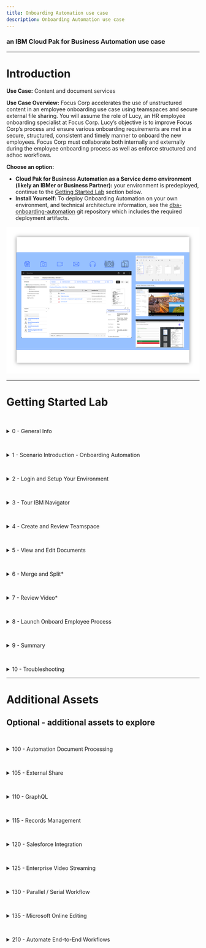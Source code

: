 ```yaml
---
title: Onboarding Automation use case
description: Onboarding Automation use case
---
```


### an IBM Cloud Pak for Business Automation use case

***

# Introduction

**Use Case:** Content and document services

**Use Case Overview:** Focus Corp accelerates the use of unstructured content in an employee onboarding use case using teamspaces and secure external file sharing. You will assume the role of Lucy, an HR employee onboarding specialist at Focus Corp. Lucy’s objective is to improve Focus Corp’s process and ensure various onboarding requirements are met in a secure, structured, consistent and timely manner to onboard the new employees. Focus Corp must collaborate both internally and externally during the employee onboarding process as well as enforce structured and adhoc workflows. 

**Choose an option:**

  * **Cloud Pak for Business Automation as a Service demo environment (likely an IBMer or Business Partner):** your environment is predeployed, continue to the [Getting Started Lab](#getting-started-lab) section below.
  * **Install Yourself:** To deploy Onboarding Automation on your own environment, and technical architecture information, see the <a href="https://github.com/ibm-cloud-architecture/dba-onboarding-automation" target="_blank">dba-onboarding-automation</a> git repository which includes the required deployment artifacts.

 ![10](./images/010-Intro-OnboardingAutomation.png)

***

# Getting Started Lab

<a name="lab-section-0"></a>
<br/>
<details>
<summary>0 - General Info</summary>

<br/>

Below are some of the icons used throughout this lab

> ℹ️ &nbsp; &nbsp; **Informational note**

> ⚠️  &nbsp; &nbsp;**Warning note**

> ﹡ &nbsp; &nbsp; **Sections identified with a ﹡ indicates that the section may require deeper technical expertise <br />
&nbsp; &nbsp; &nbsp; &nbsp; &nbsp; and should be skipped by non-technical users**

</details>

<a name="lab-section-1"></a>
<br/>
<details>
<summary>1 - Scenario Introduction - Onboarding Automation</summary>

<br/>

**Use Case Overview**

<br/>

Employee applicant (John Doe) submitted an employee application and video interview along with other materials as part of the employment application process. During this process, HR processors initially reviewed the employment application making comments and annotations on the document along with entering video bookmarks, allowing additional reviewers to quickly locate key responses. Lucy along with other reviewers are able to review all the information and documents pertaining to applicant John Doe in the teamspace in a consistent and secure manner using an intuitive user-interface. Some of the information such as the applicant's SSN, is available on some of the documents but they are redacted so that only reviewers with the appropriate permission are able to see the redacted content. The use of video bookmarks also allows Lucy to quickly jump to key sections of the video without necessarily having to watch the entire video. Finally, Lucy is able to integrate with enterprise workflow to launch additional manual and automated processes.

<br/>

**Discovery Map**

<br/>

![44](./images/000-Intro-DiscoveryMap.png)

<br/>

[Go to top](#lab-section-1) | [Go to Getting Started Lab](#getting-started-lab)
</details>

<a name="lab-section-2"></a>
<br/>

<details>

<summary>2 - Login and Setup Your Environment</summary>

<br/>

This demo requires the use of a Cloud Pak for Business Automation, select one of the options below to access an environment

<br/>

<a name="lab-section-2a"></a>
<br/>
<details>
<summary style="margin-left: 40px">Option 2A - Using a Cloud Pak for Business Automation as a Service environment (likely an IBMer or Business Partner)?</summary>

<br/>

<p style="margin-left: 40px">

IBM maintains multiple SaaS tenants that can be reserved and accessed by both IBMers and Business Partners.    

<br/>

Please login to IBM Technology Zone and navigate to <a href="https://techzone.ibm.com/collection/5fdfcf8b99cf35001ee4954d" target="_blank">here</a> to reserve an environment.  

<br/>
Once you have access to an environment, please continue here:

1\. Enablement Users, your environment setup should already be completed, please continue.  
2\. Demo Users, once your account administrator completes the below setup and provides you access, please continue.  
3\. Administrator Users, expand the following section to access additional steps to setup access for yourself and others in your environment.

</p>

<br/>

<a name="lab-section-2aa"></a>
<br/>
<details>
<summary style="margin-left: 80px">Additional on Cloud Administrator Setup</summary>

<p style="margin-left: 80px">

<br/>

1\. Login to your Cloud Pak for Business Automation as a Service demo environment <a href="http://automationcloud.ibm.com" target="_blank">here</a> to access your portal.  
2\. Open the menu in the upper left.  
3\. Under **Administer subscriptions**, click **Access management**.  
4\. Locate or search for your user and ensure all environments (Development and so on) are activated.  
5\. Click the pencil icon on the right side of your user row and ensure the appropriate roles are selected (below is an example set of roles).  
6\. Repeat this process for all users that need access using the below for reference.  

</p>

<br/>

<p style="margin-left: 80px">

<Row>
<Column colLg={4} colMd={4}>

**All User Access Roles**

![2](./images/required-roles.png)
<br/>

</Column>
<Column colLg={4} colMd={4}>

**All Administrator Roles**

![2](./images/all-admin-roles.png)
<br/>

</Column>
</Row>

</p>

<br/>

<p style="margin-left: 80px">

[Go to top](#lab-section-2aa) | [Go to Getting Started Lab](#getting-started-lab)

</p>

</details>

> Enablement and Demo Users, continue here...

<p style="margin-left: 40px">

4\. Login to your Cloud Pak for Business Automation as a Service demo environment <a href="http://automationcloud.ibm.com" target="_blank">here</a> to access your portal.  
5\. Open the menu in the upper left  
6\. Select **Production** and then **Run**  

<br/>

![11](./images/001c-Portal.png)

<br/>

7\. Click the **Business Automation Apps** tile to launch the Business Automation Navigator desktop  

<br/>

![11](./images/001d-Portal.png)

<br/>

8\. Wait for the desktop to load in a new browser window/tab (it can take some time)  

<br/>

9\. Start by reviewing the available demos, they all represent a business automation use case so you can easily get started.  

<br/>

![11](./images/001d-BAN.png)

<br/>

10\. When ready, click the **Onboarding Automation** tile to launch the demo.  

<br/>

![13](./images/Application01b.png)

<br/>

11\. Check the tabs to learn more about the demo  
&nbsp; &nbsp;&nbsp; &nbsp; a\. **Storyboard**  
&nbsp; &nbsp;&nbsp; &nbsp; b\. **Discovery Map**  

<br/>

![13](./images/Application03-Tabs.png)

<br/>

12\. Navigate to the **Run the demo!** tab and then click on the picture of the **Lucy - HR Employee Onboarding Specialist**  

<br/>

![13](./images/Application03-Lucy.png)

> Please continue to the next section...

[Go to top](#lab-section-2a) | [Go to Getting Started Lab](#getting-started-lab)
</p>
</details>

<br/>

<a name="lab-section-2b"></a>
<br/>
<details>
<summary style="margin-left: 40px">Option 2B - Are You Using Your Own Environment (not an on Cloud trial/demo)?</summary>

<br/>

<p style="margin-left: 40px">

1\. Standard Users, once your account administrator completes the below setup and provides you access, please continue.    
2\. Administrator Users, expand the following section to access additional information to setup access for yourself and others in your environment:  

<br/>

</p>

<details>
<summary style="margin-left: 80px">Additional Administrator Setup For Your Own Environment</summary>

<p style="margin-left: 80px">

<br/>

See the <a href="https://github.com/ibm-cloud-architecture/dba-onboarding-automation" target="_blank">dba-onboarding-automation</a> git repository to deploy on your own platform.

</p>

<br/>

</details>

> Standard Users, continue here...

<p style="margin-left: 40px">

3\. Ask your administrator for the URL to the desktop in Business Automation Navigator and your login credentials  

4\. Wait for the desktop to load in a new browser window/tab (it can take some time)  

5\. Start by reviewing the available demos, they all represent a business automation use case so you can easily get started.  

<br/>

![11](./images/001d-BAN.png)

<br/>

6\. When ready, click the **Onboarding Automation** tile to launch the demo.  

<br/>

![13](./images/Application01b.png)

<br/>

7\. Check the tabs to learn more about the demo  
&nbsp; &nbsp;&nbsp; &nbsp; a\. **Storyboard**  
&nbsp; &nbsp;&nbsp; &nbsp; b\. **Discovery Map**  

<br/>

![13](./images/Application03-Tabs.png)

<br/>

8\. Navigate to the **Run the demo!** tab and then click on the picture of the **Lucy - HR Employee Onboarding Specialist**  

<br/>

![13](./images/Application03-Lucy.png)

</p>

> Please continue to the next section...

<p style="margin-left: 40px">

[Go to top (Option 2b)](#lab-section-2b) | [Go to Getting Started Lab](#getting-started-lab)

</p>

</details>

<br/>

[Go to top](#lab-section-2) | [Go to Getting Started Lab](#getting-started-lab)
</details>

<a name="lab-section-3"></a>
<br/>
<details>
<summary>3 - Tour IBM Navigator</summary>

#### IBM Navigator is a desktop for an organization's workers to find and organize information.

<br/>

You are now a Human Resources (HR) Onboarding Specialist, Lucy, at Focus Corp reviewing an applicant, John Doe, for employment. As an onboarding specialist, Lucy will use the IBM Navigator user interface to review content submitted by John such as the employment application and video interview.

<br/>

Let's take a quick tour of the **IBM Navigator** user interface.

<br/>

1\. Click on the navigation menu icon in the upper left corner of the screen  

<br/>

The navigation menu icon (also commonly referred to as the hamburger icon) is used to access the navigation menu and features such as **Browse**, **Search**, **Share**, **Teamspaces**, **Work**, **Cases** and **Reports**. Additional features can also be added using plugins. This interface including the top banner, list of features and menu options are configurable through the use of desktops.

<br/>

Note: The **Reports** feature is used for Records Management and may or may not be installed on your environment. Records Management related activities such as declaring a record can be done automatically and also manually using the **Browse** feature. The **Work** and **Cases** feature show workflow tasks assigned to the user and case manager activities (respectively).

<br/>

 ![13](./images/100-Navigator-Hamburger.png)

<br/>

2\. Click the **Browse** feature  

<br/>

 ![44](./images/100-Navigator-BrowseFeature.png)

<br/>

You are now viewing a repository called **Corporate Operations** which is an **IBM FileNet Content Manager** repository. You can also access other repositories and perform cross-repository searches using **CM8** (IBM Content Manager), **CMOD** (IBM Content Manager OnDemand), **Box®** and **CMIS** (Content Management Interoperability Services) compliant repositories like **Alfresco®** and **Microsoft SharePoint®** On-Premises.

<br/>

3\. From the folder structure on the left side of the screen, traverse and click on the **Focus Corp Docs / Human Resources / Onboarded Employees** folder representing content for onboarded employees.  

<br/>

 ![13](./images/110c-Navigator-OnboardedEmployees.png)

<br/>

As shown the diagram above, the center or content area of the screen shows the selected content which may also be used to traverse the folder structure. Additionally, the top of the content area displays the full folder structure of the selected content.

<br/>

4\. Click on the **Selena Swift** checkbox as shown in the diagram below.  

<br/>

Please note that the folder can be selected by either clicking on the checkbox -OR- by clicking on the folder row. If a checkbox is not visible, contact your administrator to enable **Content list checkboxes** at the desktop level. Clicking on the folder name text will select the folder and additionally traverse into the folder.

<br/>

 ![13](./images/115-Navigator-SelenaSwift.png)

<br/>

For onboarded employee – **Selena Swift**, you can see custom folder properties such as the **First Name**, **Last Name**, **Employee ID**, **Onboarded** status and **Hire Date**.

<br/>

5\. Navigate to the **Focus Corp Docs / Human Resources / Onboarded Employees / Selena Swift / Employee Packet** folder and then click on the checkbox for the first document. Next, in the upper-right corner, select the different **Views** (**Details**, **Magazine**, **Filmstrip**). As shown in the diagram below, the **Details** view is shown as the default view.  

<br/>

 ![13](./images/120c-Navigator-EmployeePacket.png)

<br/>

In our example, Focus Corp maintains an **Employee Packet** folder that contains new employee info documents such as the **Confidentiality Agreement** and **Employee Manual**. In the **Details** view, you are able to see the thumbnail and properties of the selected content.

<br/>

6\. Select the **Magazine** view  

<br/>

 ![13](./images/121-Navigator-Magazine.png)

<br/>

In the **Magazine** view, you can now see the same content along with social features such as **Likes**, **Tags**, **Downloads** and **Comments**.

<br/>

7\. Select the **Filmstrip** view. The **Filmstrip** view is very useful for looking at media such pictures. Select the **Photos** folder below the **Employee Packet** folder and then select each picture document.

<br/>

 ![13](./images/122-Navigator-Filmstrip.png)

<br/>

[Go to top](#lab-section-3) | [Go to Getting Started Lab](#getting-started-lab)
</details>

<a name="lab-section-4"></a>
<br/>
<details>
<summary>4 - Create and Review Teamspace</summary>

#### Let’s now look at teamspaces. Teamspaces represent a focused view of the relevant folders, documents and searches that a team needs to complete their tasks.

<br/>

Our use case revolves around Lucy reviewing an existing teamspace for employee applicant John Doe. Typicaly, the teamspace would already be created, processed and reviewed by a few HR processors before reaching Lucy to further review and approve the applicant for onboarding. In this section, you first create an employee onboarding teamspace for the employee applicant John Doe. Next, you will review how a teamspace is used once it is created.

<br/>

<a name="lab-section-41"></a>
<br/>
<details>
<summary style="margin-left: 40px">4.1 - Create Teamspace</summary>
<p style="margin-left: 40px">

<br/>

An **Employee Onboarding** teamspace template should already be available. If not or if you want to learn more about creating teamspace templates, please proceed to the section below - **4.1.1 - Teamspace Template Builder**. Otherwise, proceed to section **4.1.2 - Teamspace Builder**.

<br/>

</p>

<a name="lab-section-411"></a>
<br/>
<details>
<summary style="margin-left: 80px">4.1.1 - Teamspace Template Builder*</summary>
<p style="margin-left: 80px">

> ℹ️ &nbsp; This section is optional, if you do not want to perform this section, please proceed to the next section.

This section covers the creation of a teamspace template using the teamspace template builder.

<br/>

The use of teamspace templates allows for the configuration of the folder hierarchy, documents, search templates, and security in a user-friendly wizard interface which can then be used to create teamspaces in a timely, secure and consistent manner.

<br/>

1\. From the navigation menu, click on **Teamspaces**  

<br/>

 ![13](./images/additional-assets/teamspace-template/100-Teamspace-Feature.png)

<br/>
<br/>

2\. Click on the **Templates** tab and then click on **New Template**  

<br/>

 ![13](./images/additional-assets/teamspace-template/110-New-Teamspace-Template.png)

<br/>

As shown in the diagram below, the **Teamspace Template Builder** is displayed.

<br/>

The teamspace template builder uses a wizard-driven user interface that guides you through the following steps:
- Define Teamspace Template
- Select Searches
- Select Classes or Entry Templates
- Folders and Documents Tree
- Select Roles

<br/>

 ![13](./images/additional-assets/teamspace-template/120-Template-Builder.png)

<br/>
<br/>

3\. Teamspace Template Builder - Define Teamspace Template  

<br/>

Enter a value for the **Template name** and **Template description**. If you are using a shared environment and plan to share the template, please select a value that distinguishes your template from others. In the diagram below, a generic template name and description is used for the employee onboarding use case and specified not to share the template.

<br/>

At this point, you can continue to the next step by clicking on the **Next** button for the remaining configuration items (searches, classes/entry templates, folders/documents and roles). At any point, you can complete the configuration of the template by clicking on the **Finish** button and optionally edit the configuration at a later time.

<br/>

When complete, click on the **Next** button to continue to the next step.

<br/>

 ![13](./images/additional-assets/teamspace-template/130-Define-Teamspace-Template.png)

<br/>
<br/>

4\. Teamspace Template Builder - Select Searches  

<br/>

You will not specify any searches for the teamspace, click the **Next** button to continue to the next step

<br/>

 ![13](./images/additional-assets/teamspace-template/140b-Select-Searches.png)

<br/>
<br/>

5\. Teamspace Template Builder - Select Classes or Entry Templates  

<br/>

This step specifies either document classes or entry templates that can be used to store documents into the teamspace. You will configure this step using classes. As shown in the diagram below, first click the option for **Use classes to add documents**. Select the **Employment Application** and the **Document** classes and click the **Add** button. Finally, click on the **Next** button to continue to the next step.

<br/>

 ![13](./images/additional-assets/teamspace-template/150-Template-Select-Classes.png)

<br/>

>Note: if the **Employment Application** class is not available, please contact your Administrator to make it available to you. Otherwise, selecting the default **Document** is sufficient - you will just not see the custom properties (First Name, Last Name, Application Date) when adding the application document to the teamspace.

<br/>
<br/>

6\. Teamspace Template Builder - Folders and Documents Tree

<br/>

This step configures the folder structure that will be used for the teamspace. Additionally, documents can be added to the folder(s). The use of a common folder structure and default documents provides a consistent process so that any teamspaces created with this template uses a consistent and standardized folder hierarchy and documents.

<br/>

Click **New Folder** and then build the folder structure shown below or create your own custom folder structure. To add a document to a folder, click on the **Add Document** button and add a document. When complete, click on the **Next** button to continue to the last step.

<br/>

 ![13](./images/additional-assets/teamspace-template/160-Folders-Documents-Tree.png)


<br/>
<br/>

7\. Teamspace Template Builder - Select Roles

<br/>

This steps allows you to either associate existing role templates or create custom roles for the teamspace template. Click **New Role**, enter a **Role Name** / **Role Description** and then set the desired permissions for the role.

<br/>

As shown in the diagram below, create one or more the following custom roles: HR - Human Resources, Payroll - Payroll, Manager - Department Manager, IT - Information Technology. Alternatively, you can also select an existing role template available at the bottom and add them to the teamspace template. When complete, click on the **Finish** button to complete the setup of the teamspace template. The teamspace template can be updated at a later time if desired.

<br/>

 ![13](./images/additional-assets/teamspace-template/170b-Select-Roles.png)

<br/>

The teamspace template is now complete, please refer to the next section **4.1.2 Teamspace Builder** to create a teamspace from this template.

<br/>

[Go to top (Teamspace Template Builder)](#lab-section-411) | [Go to Getting Started Lab](#getting-started-lab)

<br/>

</p>

</details>

<a name="lab-section-412"></a>
<br/>
<details>
<summary style="margin-left: 80px">4.1.2 - Teamspace Builder</summary>
<p style="margin-left: 80px">

<br/>

This section covers how to create a teamspace from the **Employee Onboarding** teamspace template that was created in the section above.

<br/>

Download the items below, these items will be added later to the teamspace:
* Employment Application - [Focus Corp - Employment Application.pdf](https://github.com/ibm-cloud-architecture/dba-onboarding-automation/raw/main/content-services/sample-content/Focus%20Corp%20-%20Employment%20Application.pdf)
* Video Interview - <a href="https://ibm.box.com/s/wrg8tk9cx7bi4g23wjk19esxi1rmnl8l" target="_blank">Focus Corp - Video Interview - John Doe - KT.mp4</a>

<br/>

1\. From the navigation menu, click on **Teamspaces**

<br/>

 ![13](./images/additional-assets/teamspace-template/100-Teamspace-Feature.png)

<br/>

2\. Click on the **Teamspaces** tab and then click on **New Teamspace**

<br/>

 ![13](./images/additional-assets/teamspace-template/200b-New-Teamspace.png)

<br/>

As shown in the diagram below, the **Teamspace Builder** is displayed.

<br/>

Similar to the **Teamspace Template Builder**, the **Teamspace Builder** uses a wizard-driven user interface that guides you through the following steps:
- Define Teamspace
- Select Searches
- Select Classes or Entry Templates
- Folders and Documents Tree
- Select Users

<br/>

 ![13](./images/additional-assets/teamspace-template/210-Teamspace-Builder.png)

<br/>

3\. Teamspace Builder - Define Teamspace  

<br/>

Enter a value for the **Template name** and **Template description**. If you are using a shared environment, please select a value that distinguishes your teamspace from others. Next, select the **Employee Onboarding** template or the teamspace template that was created in section **4.1.1 Teamspace Template Builder**.

<br/>

When complete, review the information after the diagram below and then click on the **Next** button to continue to the next step.

<br/>

![13](./images/additional-assets/teamspace-template/220-Define-Teamspace.png)

<br/>

You can directly build the teamspace or you can specify the teamspace template that contains some predefined configuration settings. Using the template allows us to consistently build the teamspace ensuring the proper folder, documents, searches and roles are configured for every new project. At the same time, you are also able to slightly modify these settings as you create the teamspace for any additional configuration that may be needed for the specific teamspace.

<br/>

At this point, you can continue to the next step by clicking on the **Next** button for the remaining configuration items (searches, classes/entry templates, folders/documents and roles). At any point, you can complete the configuration of the template by clicking on the **Finish** button and optionally edit the configuration at a later time.

<br/>

When complete, click on the **Next** button to continue to the next step.

<br/>

4\. Teamspace Builder - Select Searches

<br/>

Any saved searches that were included in the teamspace template should be listed in the **Selected searches** area. If desired, add any searches that you would like to be included in the teamspace. When complete, click the **Next** button to continue to the next step.

<br/>

![13](./images/additional-assets/teamspace-template/230-Select-Searches.png)

<br/>

5\. Teamspace Builder - Select Classes or Entry Templates

<br/>

This step identifies the classes or entry templates that were configured with the teamspace template. Any document classes or entry templates that were included in the teamspace template should be listed in the **Selected Classes / Entry Templates** area.

<br/>

Click the **Next** button

<br/>

![13](./images/additional-assets/teamspace-template/240-Teamspace-Select-Classes.png)


<br/>

6\. Teamspace Builder - Folders and Documents Tree

<br/>

As shown below, the folder structure and associated documents were automatically created based on the teamspace template. In this step, you will add the [Employment Application](https://github.com/ibm-cloud-architecture/dba-onboarding-automation/raw/main/content-services/sample-content/Focus%20Corp%20-%20Employment%20Application.pdf) into **Application** folder.

<br/>

Right-click on the **Application** folder and click on **Add Document from Local Drive**

<br/>

![13](./images/additional-assets/teamspace-template/250-Add-Application.png)

<br/>

7\. Teamspace Builder - Folders and Documents Tree - Add Document - Employment Application

<br/>

As shown in the diagram below, enter the following:  
  1\. File name - **Focus Corp - Employment Application.pdf**  
  2\. Class - **Employment Application**  
  3\. First Name - **John**  
  4\. Last Name - **Doe**  
  5\. Application Date - select any date  

<br/>

When complete, click on the **Add** button

<br/>

![13](./images/additional-assets/teamspace-template/255b-Add-Document.png)

<br/>

8\. Teamspace Builder - Folders and Documents Tree - Add Document - Video Interview

<br/>

Using the same process as the step above, add the <a href="https://ibm.box.com/s/wrg8tk9cx7bi4g23wjk19esxi1rmnl8l" target="_blank">Video Interview</a> into the **Application / Video Interview** folder.

<br/>

As shown in the diagram below, enter the following:  
  1\. File name: Choose Files - **Focus Corp - Video Interview - John Doe - KT.mp4**  
  2\. Class - **Document**  

<br/>

When complete, click on the **Add** button

<br/>

![13](./images/additional-assets/teamspace-template/258-Add-Video.png)

<br/>

9\. Teamspace Builder - Select Users

<br/>

As shown in the diagram below, your user name should be identified as an owner of the teamspace. To add yourself to another role, click on a role in the **Available roles** area. To add additional users to the teamspace, click on **Add Users and Groups...** and add any additional users or groups to the teamspace.

<br/>

When complete, click the **Finish** button to complete the setup of your teamspace.

<br/>

![13](./images/additional-assets/teamspace-template/260-Teamspace-Users.png)

<br/>

[Go to top (Teamspace Builder)](#lab-section-412) | [Go to Getting Started Lab](#getting-started-lab)
</p>
</details>

<br/>

<p style="margin-left: 40px">

[Go to top (Create Teamspace)](#lab-section-41) | [Go to Getting Started Lab](#getting-started-lab)
</p>
</details>

<br/>

<a name="lab-section-42"></a>
<br/>
<details>
<summary style="margin-left: 40px">4.2 - Review Teamspace</summary>

<p style="margin-left: 40px">

<br/>

1\. From the navigation menu, select **Teamspaces**  

<br/>

 ![13](./images/200-Teamspace-Feature.png)

<br/>

A list of teamspaces should be displayed. In the diagram below, the  **Employee Onboarding - John Doe** teamspace is highlighted.

<br/>

 ![13](./images/210-Teamspaces.png)

> Note: Please use the teamspace that was created in **4.1.2 - Teamspace Builder**. Let's refer to this as **your teamspace** going forward.

<br/>

2\. Locate your teamspace and right-click on it and select **Modify**, **Roles**  

<br/>

 ![13](./images/220-Teamspace-Roles.png)

<br/>

A teamspace can be configured with custom roles for granular security permissions. Clicking on a role allows you to view and manage the security permissions of the role. In the diagram below, the **HR - Human Resources** custom role and associated permission are shown. The **Team** tab can also be selected to view and manage users/groups assigned to the role.

<br/>

 ![13](./images/230-Teamspace-Roles-Security.png)

<br/>

3\. Click **Cancel** to exit the **Modify Teamspace** screen  

<br/>

4\. You are now back at the list of teamspaces, click on your teamspace name to view it  

<br/>

 ![13](./images/210-Teamspaces.png)

<br/>

As shown in the digram below, this is your teamspace - note the three sections on the left side of the screen for **Browse** to manage content, **Search** to manage saved searches, **Team** to view members of the teamspace.

<br/>

Note the folder structure in the **Browse** section, this and the associated documents were automatically created using the teamspace template.

<br/>

The middle/main section of the screen displays the content selected in the **Browse** and **Search** section. As shown in the diagram above, the **Application** folder is selected in the **Browse** section with the contents of the folder displayed in the main section.

<br/>

On the right side of the screen, you will see a thumbnail of the document selected in the main section along with a **Properties** section showing the custom document properties associated with the document (**First Name**, **Last Name**, **Application Date**) along with the document **System Properties**.

<br/>

 ![13](./images/240-Teamspace-View.png)

<br/>
<br/>

[Go to top (Review Teamspace)](#lab-section-42) | [Go to Getting Started Lab](#getting-started-lab)
</p>
</details>

<br/>

<a name="lab-section-43"></a>
<br/>
<details>
<summary style="margin-left: 40px">4.3 - Prepare Teamspace Content*</summary>
<p style="margin-left: 40px">

> ⚠️ &nbsp; **This section is optional and covers the preparation of teamspace content, if you do not want to perform this section, please proceed to the next section. The preparation of the Employment Application document assumes you have familiarity with creating annotations.**

The following teamspace content will be prepared in this section:

<br/>

* **Employment Application**: prepare the document with initial annotations for lab section **5 - View and Edit Documents**

<br/>

* **Video Interview**: prepare the video with intial bookmarks for lab section **7 - Review Video**.

<br/>

<a name="lab-section-431"></a>
<br/>
<details>
<summary style="margin-left: 80px">4.3.1 - Prepare Employment Application</summary>
<p style="margin-left: 80px">

<br/>

You will create annotations to the application document in prepartion for section **5 - View and Edit Documents**.

<br/>

1\. Continuing from section [4.2 - Review Teamspace](#lab-section-42) - open your teamspace and open the application document (Focus Corp - Employment Application.pdf)  

<br/>

![13](./images/300-Application-Document.png)

<br/>

2\. Using the diagram below as a reference, create the following annotations/comments:  
&nbsp; &nbsp; &nbsp; &nbsp; a\. Redaction annotation on the Social Security Number with redaction reason **Social Security Number**  
&nbsp; &nbsp; &nbsp; &nbsp; b\. Highlight annotation on the salary desired amount (85,000)  
&nbsp; &nbsp; &nbsp; &nbsp; c\. Sticky note annotation with text: Salary request exceeds job posting - please review  
&nbsp; &nbsp; &nbsp; &nbsp; d\. Text annotation with text: Salary request exceeds job posting - please review  
&nbsp; &nbsp; &nbsp; &nbsp; e\. Stamp annotation with the **Received date** stamp  
&nbsp; &nbsp; &nbsp; &nbsp; f\. Stamp annotation with the **Reviewed date** stamp  
&nbsp; &nbsp; &nbsp; &nbsp; g\. Document comment with comment: Salary request exceeds job posting - please review  
&nbsp; &nbsp; &nbsp; &nbsp; h\. Document comment with comment: Salary adjust was approved, please proceed with this candidate  
&nbsp; &nbsp; &nbsp; &nbsp; i\. Document comment with comment: This is a test comment, right-click this comment and select Edit/Delete to edit or delete this comment  

<br/>

![13](./images/305-Annotations.png)

<br/>

3\. When complete, click on the **Save** icon to save your updates and then the **X** icon to exit the viewer.  

<br/>

![13](./images/302-Annotation-Save.png)

<br/>

[Go to top (Prepare Employment Application)](#lab-section-431) | [Go to Getting Started Lab](#getting-started-lab)

<br/>

</p>

</details>

<a name="lab-section-432"></a>
<br/>
<details>
<summary style="margin-left: 80px">4.3.2 - Prepare Video Interview</summary>
<p style="margin-left: 80px">

<br/>

You will create video bookmarks to the video interview in prepartion for section **7 - Review Video**

<br/>

1\. From your teamspace, click on the video name (Focus Corp - Video Interview - John Doe - KT.mp4) in the folder: **Employee Onboarding \ Application \ Video Interview**.  

<br/>

 ![13](./images/380-Video-Launch.png)

<br/>

2\. Click on the **Open in New Window** icon in the upper right corner of the viewer to open the viewer in a new window so you can access the video bookmark feature.  

<br/>

 ![13](./images/382-Video-OpenNewWindow.png)

<br/>

3\. Locate a time in the video to create a bookmark. This can be done by playing the video and pausing at the desired location. Once you have a good idea where to place the bookmark, click on **Bookmarks**, **New Bookmark** and then enter the **Name** and optionally the **Description**. If necessary, adjust the **Start Time** to the desired time in the video. Lastly, click on the **Ok** button to save the bookmark.  

<br/>

These are the bookmarks that should be created - please create at least 2-3 of these bookmarks
  1\. Tell me about yourself (00:00:07)  
  2\. Why shoud we hire you? (00:00:31)  
  3\. Why did you leave your last job? (00:00:51)  
  4\. What is your greatest weakness? (00:01:05)  
  5\. What are your greatest strength? (00:01:21)  
  6\. Where do you see yourself in 5 years? (00:01:42)  
  7\. What do you like to do outside of work? (00:01:57)  

<br/>

 ![13](./images/383-Video-New-Bookmark-Add.png)

<br/>

When complete, exit the viewer.

<br/>

[Go to top (Prepare Video Interview)](#lab-section-432) | [Go to Getting Started Lab](#getting-started-lab)
</p>
</details>

<br/>

[Go to top (Prepare Teamspace Content)](#lab-section-43) | [Go to Getting Started Lab](#getting-started-lab)
</p>
</details>

<br/>

[Go to top (Create and Review Teamspace)](#lab-section-4) | [Go to Getting Started Lab](#getting-started-lab)
</details>


<a name="lab-section-5"></a>
<br/>
<details>
<summary>5 - View and Edit Documents</summary>


> ℹ️ &nbsp; Use the application document (**Focus Corp - Employment Application.pdf**) that was added to the teamspace in section [4.1.2 - Teamspace Builder](#lab-section-412). This document represents the employee applicant's employment application and also contains an I9 document which will you split into a second document using the **Merge and Split** option. Additional, please review section [4.3.1 - Prepare Employment Application](#lab-section-431) for the initial annotations that should be placed on the application document.

1\. From your teamspace, click on the application document (Focus Corp - Employment Application.pdf)  

<br/>

 ![13](./images/300-Application-Document.png)

<br/>
<br/>

2\. Review the different areas of the viewer including the various tools/icons as shown in the diagram below.  

<br/>

> ℹ️ &nbsp; Hovering the mouse over each tool displays a tool tip identifying the purpose of the tool.

 ![13](./images/300b-Viewer-Overview.png)

<br/>

3\. From view settings area of the screen, click on the **Fit to window** icon to fit a full page of the document in the display  

 ![13](./images/310c-Viewer-Fit.png)

<br/>

As displayed in the diagram above, the page should now fit in the display window. You can now see the full page of the document including all the redactions and annotations on the first page. Annotations allow you to mark up a document with items such as lines, rectangles, redactions, text, highlights, sticky notes, pencil and stamps. Each annotation has security permissions and includes the user and timestamp the annotation was created/modified.

> ℹ️ &nbsp; The annotations displayed in the steps above/below may not be present if you did not create them when you added the document to the teamspace. If so, use the diagram to identify what would have displayed and optionally create the annotation identified in the step. Otherwise, simply ignore the step and continue to the next step.

<br/>

4\. For each redaction and annotation, hover the mouse over the item to see who created the item and the creation timestamp.  

<br/>

 ![13](./images/315-Viewer-Timestamp.png)

<br/>
<br/>

5\. Right-click on a redaction then select the first option which is **Select redaction reason**  

<br/>

 ![13](./images/320c-Viewer-Redaction-Reason.png)

<br/>

As displayed in the diagram above, the reason for the redaction is displayed and can also be set to a different reason if desired. Redaction Reasons use role-based security so that only users within a configured role can see behind the redaction and/or manage the redaction. Additionally, data capture/processing solutions can be configured to automatically redact values such as a Social Security Number and associate with the redaction reason.

<br/>
<br/>

6\. Click **Cancel** to exit out of the **Select Redaction Reason** dialog window.  

<br/>
<br/>

7\. From the annotation toolbar, click on the **Filled rectangle** annotation (also referred to as a redaction). Next, draw a rectangle around the Driver's License value (Y521793367692).  

<br/>

 ![13](./images/322-Viewer-Create-Redaction.png)

<br/>
<br/>

8\. Right-click on the redaction created above and click on the **Edit redaction reason** option to bring up the **Select redaction reason** dialog. From the dialog, select **PII** and then click on the **OK** button.  

<br/>

 ![13](./images/323-Viewer-Set-Redaction-Reason.png)

<br/>
<br/>

9\. On the application document, locate the yellow sticky note on the document and either double-click on the sticky note -OR- right-click on the sticky note and then click on the second menu option for **Edit text**  

<br/>

 ![13](./images/330b-Sticky-Note.png)

<br/>

As displayed in the diagram above, the text for the **Sticky note** annotation is displayed along with the creation/modified timestamp. With appropriate security, you are also able to modify the text. The **Sticky note** in the annotation toolbar is also identified in the diagram if you want to create a new **Sticky note** annotation.

<br/>

To the right of the **Sticky note** annotation on the application document, there is also a **Text** annotation to display text without having to open the annotation.

<br/>
<br/>

10\. In the upper-right corner of the viewer, click on the **View Comments** icon  

<br/>

 ![13](./images/340b-Doc-Comment.png)

<br/>

As displayed in the diagram above, any existing document comments are displayed here. The **Filter** box can be used to search for a specific comment. A new comment can be added by entering text at the bottom of the viewer and then pressing the **Enter** button. If the user has appropriate security, existing comments can be edited or deleted by right-clicking on a comment and then clicking on the **Edit** or **Delete** option as shown in the diagram above.

<br/>

Additionally, document comments can be added directly from the document by right-clicking on the document and then selecting the **Properties** menu option.

<br/>

When complete, click on the **View Comments** icon at the top of the viewer to toggle out of the **View Comments** mode.

<br/>
<br/>

11\. After exiting the **View Comments** mode, review the existing **Stamp** annotations and enter a new **Stamp** annotation by clicking on the **Stamp** annotation in the **Annotations** bar area on the right side of the viewer. Next, click on the **Approved** annotation icon and then click where you want the annotation to be located on the document.  

<br/>

 ![13](./images/350-Stamp.png)

<br/>

As displayed in the diagram above, the existing stamp annotations are shown magnified. These stamp annotations represent when the document was received and reviewed. After clicking on the **Approved** stamp annotation, the **Stamp** annotation should now appear on the document with your email address along with the date.

<br/>

When complete, click on the **Save** icon to save the document with the newly created annotation.

<br/>
<br/>

12\. Click on the **Thumbnails view** icon from the bottom of the viewer.  

<br/>

 ![13](./images/360-Thumbnail.png)

<br/>

As displayed in the diagram above, the thumbnails of each page of the document are displayed.

<br/>

 ![13](./images/362-Thumbnail-Size.png)

<br/>

<br/>

Congratulations, you completed the **View and Edit Documents** steps. Please note the additional features to view and edit documents:
  - IBM Content Navigator Edit Service – edit directly in any desktop application
  - IBM Navigator Sync – sync and collaborate on documents directly from a computer desktop or mobile device
  - IBM Navigator Mobile – access, manage and sync content on your mobile device
  - IBM Navigator for Microsoft Office® –  access and manage content within Microsoft Office
  - Microsoft Office Online Editing® –  collaborative editing using Microsoft Office 365® or Microsoft Office Online Server®
  - IBM Enterprise Video Streaming – stream video with automatic caption generation and automated transcoding for multiple bitrates, video size and quality

<br/>

[Go to top](#lab-section-5) | [Go to Getting Started Lab](#getting-started-lab)
</details>

<a name="lab-section-6"></a>
<br/>
<details>
<summary>6 - Merge and Split*</summary>

> ℹ️ &nbsp; This section is optional, if you do not want to perform this section, please proceed to the next section.

Continuing from the previous section viewing the thumbnails of the application document - the first five pages represent the actual application document. The next four pages is an **I9 - Employment Verification** document that does not belong in the same document. You will use the **Merge and Split** feature to first create a copy of our document and then remove the first five pages to create a separate I9 document. Next, you will remove the last four pages of our employment application document so that it only contains the correct pages.

<br/>
<br/>

1\. From the upper-right corner of the viewer, select the **Open in New Window** icon to open the viewer in a separate window which allows us to select the **Merge and Split** option.  

<br/>

 ![13](./images/370-MergeSplit-Open.png)

<br/>
<br/>

2\. From the separate viewer window, select the **Merge and Split** icon at the top of the viewer.  

<br/>

 ![13](./images/372-MergeSplit-Option.png)

<br/>

As displayed in the diagram below, you are now in the **Merge and Split** mode where you can see the three icons for **Cut**, **Copy** and **Paste**. You are also able to move one or more pages by selecting the page(s) and dragging it to the desired location.

<br/>

 ![13](./images/373-MergeSplit-Main.png)

<br/>
<br/>

3\. Select the **Add document** icon from the top menu bar so that you can create the separate document  

<br/>

 ![13](./images/374-MergeSplit-AddDoc.png)

<br/>

As displayed in the diagram below, the **Add Document** window appears. Update the **Class** property to **Document** and the **Document Title** property to **John Doe - I9**.  Next, click the **Add** button to add the document.

<br/>

 ![13](./images/375c-MergeSplit-DocSave.png)

<br/>
<br/>

5. There should now be two tabs in the document viewer with the second tab representing the newly added **John Doe - I9** document. You want to remove the employee application pages - select the first five pages of the document and then click on the **Cut** icon to remove the selected pages.  

<br/>

 ![13](./images/376-MergeSplit-I9.png)

<br/>
<br/>

6. As shown in diagram below, there should be four document pages. Click on the **Check in document** icon to save and check-in the document to the repository.  

<br/>

 ![13](./images/377-1-MergeSplit-I9CheckIn.png)

<br/>
<br/>

7. Click on the first document tab which is our original employment application document.  

<br/>

 ![13](./images/378-1-MergeSplit.png)

<br/>

8. Select the last four pages of the document and then select the **Cut** icon to remove the I9 document pages.  

<br/>

 ![13](./images/378-2c-MergeSplit-Cut.png)

<br/>

9. Click on the **Check in document** icon to save and check-in the document to the repository.  

<br/>

 ![13](./images/378-3-MergeSplit-Save.png)

<br/>

You can now exit the document viewer to return back to the teamspace.

<br/>
<br/>

[Go to top](#lab-section-6) | [Go to Getting Started Lab](#getting-started-lab)
</details>

<a name="lab-section-7"></a>
<br/>
<details>
<summary>7 - Review Video*</summary>

> ℹ️ &nbsp; This section is optional, if you do not want to perform this section, please proceed to the next section. If you perform this section, please review section [4.3.2 Prepare Video Interview](#lab-section-432) to prepare the video with bookmarks.

Let's now take a look at the video viewer to view and stream videos and audio files.

<br/>

1\. From your teamspace, click on the video name in the folder: **Employee Onboarding \ Application \ Video Interview**.  

<br/>

 ![13](./images/380-Video-Launch.png)

<br/>

Note that selecting the video will also provide a short live preview of the video in the right pane along with the properties of the video.

<br/>
<br/>

2\. Click on the **Open in New Window** icon in the upper right corner of the viewer to open the viewer in a new window so you can access the video bookmark feature.  

<br/>

 ![13](./images/382-Video-OpenNewWindow.png)

<br/>
<br/>

3\. Click on **Bookmarks** on the top left area of the viewer  

<br/>

 ![13](./images/383-Video-Bookmarks.png)

<br/>

After selecting **Bookmarks**, the list of video bookmarks will be displayed. These were manually entered by an HR specialist during the initial application review process. Each bookmark identifies the name of the bookmark, bookmark description, the time of the bookmark and the user who created the bookmark. The use of video bookmarks is very valuable for Focus Corp to be able to quickly review key segments of the video without viewing the entire video. Additionally, the video viewer enables you to view, collaborate and easily stream large video files without requiring any browser plugins.

<br/>

Entering text in the **Filter** field also allows you to search on the name of the bookmark allowing for even faster location of a particular bookmark in the event there are numerous bookmarks. For example, enter **strengths** to quickly go to the bookmark named **What is your greatest strengths**

<br/>
<br/>

4\. From the bookmark list, click on a bookmark and then cycle through the bookmarks by clicking on the **Previous** and/or **Next** buttons  

<br/>

 ![13](./images/384-Video-PreviousNext.png)

<br/>

Notice that the video starts immediately as you click each bookmark with little or no lag. When the video is initially opened, the video can be played right away as the video is streamed in the background.

<br/>
<br/>

5\. Let's now create a new bookmark. Locate a time in the video to create a bookmark. This can be done by playing the video and pausing at the desired location. Once you have a good idea where to place the bookmark, click on **New Bookmark** and then enter the **Name** and optionally the **Description**. If necessary, adjust the **Start Time** to the desired time in the video.  

<br/>

 ![13](./images/385-Video-NewBookmark.png)

<br/>

[Go to top](#lab-section-7) | [Go to Getting Started Lab](#getting-started-lab)
</details>

<a name="lab-section-8"></a>
<br/>
<details>
<summary>8 - Launch Onboard Employee Process</summary>

<br/>

Lucy is now ready to approve the employee applicant, let's trigger a workflow to start the downstream onboarding process.

<br/>

1\. From your teamspace, browse to the **Application** folder and right-click on the employment appliction to select the menu option for **Workflow**, **Launch Process**  

<br/>

 ![13](./images/600-LaunchProcess.png)

<br/>
<br/>

2\. Select the **Onboard Employee** process and click the **OK** button  

<br/>

 ![13](./images/610-LaunchProcess-OnboardEmployee.png)

<br/>
<br/>

3\. Enter any comments in the **Review Request Details**  

<br/>

 ![13](./images/620-LaunchProcess-LaunchUI.png)

<br/>

As shown in the diagram above, the launch screen is displayed with properties such as the **Document Name**, **First Name**, **Last Name**, and **Application Date** automatically populated from the document properties. You are able to view the contents of employement application as a final check and ultimately trigger the process by clicking on the **Launch process** button.

<br/>
<br/>

4\. Click the **Launch process** button to start the process.  

<br/>

 ![13](./images/625-LaunchProcess-Launch.png)

<br/>

Although not fully implemented within this scenario, the process just launched would orchestrate downstream activities to onboard the applicant including manual and automated steps such as sending the offer letter and employee packet, preparing backend systems for enrollment such as benefits, payroll and IT accounts.

<br/>

[Go to top](#lab-section-8) | [Go to Getting Started Lab](#getting-started-lab)
</details>

<a name="lab-section-9"></a>
<br/>
<details>
<summary>9 - Summary</summary>

<br/>

As you saw, content services enables secure and compliant content access through the use of teamspaces, viewing and editing capabilities such as role-based Redactions, merge and split, video bookmarks and finally workflow to automate additional processes. The Cloud Pak for Business Automation provides a powerful, pre-integrated platform including Content Services alongside additional business automation services such as Workflow (BAW), RPA, Decisions (ODM and ADS) and more.

<br/>

Please visit the [Additional Assets](#additional-assets) section for additional features not covered in this lab.

<br/>

[Go to top](#lab-section-9) | [Go to Getting Started Lab](#getting-started-lab)
</details>

<a name="lab-section-10"></a>
<br/>
<details>
<summary>10 - Troubleshooting</summary>

<br/>

1\. Focus Corp folder/documents or Teamspaces are not available  
If using a Cloud Pak for Business Automation as a Service tenant, please ensure you have selected the Production environment.  Otherwise, contact the environment administrator to confirm the set up instructions have been completed.  

<br/>

2\. Navigator Browse - Unable to modify folder and document  
When using an Enablement environment, security permissions are restricted to allow only viewing of folders and documents. One exception is the folder: Corporate Operations / Focus Corp / Human Resources / Onboarded Employees / Unsecured  

<br/>

3\. Launch Onboard Employee Processing  
Chrome is the recommended browser to display the document in the viewer. If using Firefox, you may need to temporarily disable the CSP header to view the document at this time.  For both viewers, ensure the default action to display PDF documents is set to use the browser.  

<br/>

[Go to top](#lab-section-10) | [Go to Getting Started Lab](#getting-started-lab)
</details>

***

# Additional Assets

## Optional - additional assets to explore

<a name="additional-assets-100"></a>
<br/>
<details>
<summary>100 - Automation Document Processing</summary>

<br/>

Video: <a href="https://youtu.be/Y3dyHRjFvxU" target="_blank">Automation Document Processing Overview (3:46)</a>

<br/>

![13](./images/additional-assets/AutomationDocumentProcessingOverview.png)

Traditional document capture solutions cannot meet the document processing demands of today’s digital world. Increased market demand for speed and flexibility, combined with exponential growth in regulatory compliance requirements prevent enterprises from realizing the potential for digital transformation. Applying a full document processing workflow with low-code development tools and advanced AI with deep learning, enterprises can use IBM Automation Document Processing to eliminate manual work across the enterprise.

<br/>

[Go to top](#additional-assets) | [Go to Introduction](#introduction) | [Go to Getting Started Lab](#getting-started-lab)

</details>

<a name="additional-assets-105"></a>
<br/>
<details>
<summary>105 - External Share</summary>

<br/>

Video: <a href="https://youtu.be/DXaPzYLYaGc" target="_blank">Securely Share Content with External Users (3:37)</a>

<br/>

![13](./images/additional-assets/TE-ExternalShare-Thumbnail.png)

<br/>

Content management is a team sport, and some of your team may be trusted external users. In this demo, you'll provide external users access to content in a simplified Navigator interface with security, full access control, and the same redaction of your sensitive or private data.

<br/>

[Go to top](#additional-assets) | [Go to Introduction](#introduction) | [Go to Getting Started Lab](#getting-started-lab)

</details>

<a name="additional-assets-110"></a>
<br/>
<details>
<summary>110 - GraphQL</summary>

<br/>

Video: <a href="https://ibm.biz/SimplifyDevelopmentFileNetGraphQL" target="_blank">Simplify Development using the FileNet GraphQL API (7:18)</a>

<br/>

![13](./images/additional-assets/FileNetGraphQL-Thumbnail-Intro.png)

<br/>

The FileNet GraphQL API enables you to query and manipulate data easily through an intuitive and flexible syntax that simplifies application development for your Content Platform Engine. The API allows you to request the exact information you need and receive predictable results reducing the number of network calls and bandwidth requirements improving performance.

<br/>

[Go to top](#additional-assets) | [Go to Introduction](#introduction) | [Go to Getting Started Lab](#getting-started-lab)

</details>

<a name="additional-assets-115"></a>
<br/>
<details>
<summary>115 - Records Management</summary>

<br/>

Video: <a href="https://youtu.be/a-iOyZdHHv8" target="_blank">Records Management (3:15)</a>

<br/>

![13](./images/additional-assets/RecordsManagement.png)

<br/>

IBM Enterprise Records provides content, processes and connectivity to help you maintain and provide a record of compliance for electronic and physical records. The comprehensive solution enables you to streamline records-based activities and help enforce compliance with retention policies, with or without user participation. Using IBM, you can capture, declare, classify, store and dispose of electronic and physical records according to fiscal, legal and regulatory requirements. IBM Enterprise Records is also available as managed service on cloud and for a containerized deployment in a private or public cloud.

<br/>

[Go to top](#additional-assets) | [Go to Introduction](#introduction) | [Go to Getting Started Lab](#getting-started-lab)

</details>

<a name="additional-assets-130"></a>
<br/>
<details>
<summary>120 - Salesforce Integration</summary>

<br/>

Video: <a href="https://ibm.biz/FileNetSalesforce" target="_blank">Salesforce CRM Content to FileNet (6:29)</a>

<br/>

![13](./images/additional-assets/SalesforceOverview2.png)

Seamlessly connect Salesforce with FileNet Content Manager to eliminate a content silo and manage Salesforce content within the leading, modern FileNet Content Manager platform. This native integration allows Salesforce users to store and manage related content seamlessly in FileNet Content Manager as it relates to Salesforce accounts, cases, opportunities, and more. They will no longer need to switch applications to find related information. With a Salesforce-oriented user experience, this connector will require minimal to no training, and IT teams can take advantage of the feature-rich content management capabilities of FileNet and govern enterprise content in one place.

<br/>

[Go to top](#additional-assets) | [Go to Introduction](#introduction) | [Go to Getting Started Lab](#getting-started-lab)
</details>

<a name="additional-assets-125"></a>
<br/>
<details>
<summary>125 - Enterprise Video Streaming</summary>

<br/>

Video: <a href="https://youtu.be/QGdUarOt9hc" target="_blank">Stream and Manage Video with FileNet Enterprise Video Streaming (3:14)</a>

<br/>

![13](./images/additional-assets/FileNetEVS-Thumbnail.png)

With the FileNet Enterprise Video Streaming connector, you can upload, manage, quickly access video alongside other documents in FileNet Content Manager and search through automatically generated closed captions. IBM’s Enterprise Video Streaming offering features multi-quality streaming and adaptive bit rates to eliminate download delays and provide users with fast access to relevant video moments.

<br/>

[Go to top](#additional-assets) | [Go to Introduction](#introduction) | [Go to Getting Started Lab](#getting-started-lab)
</details>

<a name="additional-assets-130"></a>
<br/>
<details>
<summary>130 - Parallel / Serial Workflow</summary>

<br/>

Coming soon!

<br/>

[Go to top](#additional-assets) | [Go to Introduction](#introduction) | [Go to Getting Started Lab](#getting-started-lab)
</details>

<a name="additional-assets-135"></a>
<br/>
<details>
<summary>135 - Microsoft Online Editing</summary>

<br/>

Coming soon!

<br/>

[Go to top](#additional-assets) | [Go to Introduction](#introduction) | [Go to Getting Started Lab](#getting-started-lab)
</details>

<a name="additional-assets-210"></a>
<br/>
<details>
<summary>210 - Automate End-to-End Workflows</summary>

<br/>

Video: <a href="https://youtu.be/-swuUUNH3nw" target="_blank">Automate End-to-End Workflows (4:40)</a>

<br/>

![13](./images/additional-assets/AutomateEndtoEndWorkflow.png)

<br/>

Automating workflows, including business processes and case work, can both increase productivity and improve customer experience. By using a single workflow automation platform, organizations can quickly scale their business.  This demonstration shows how IBM Business Automation Workflow enables collaboration, integrates with content management, and provides analytics to automate and optimize end-to-end workflows.  

<br/>

[Go to top](#additional-assets) | [Go to Introduction](#introduction) | [Go to Getting Started Lab](#getting-started-lab)
</details>
